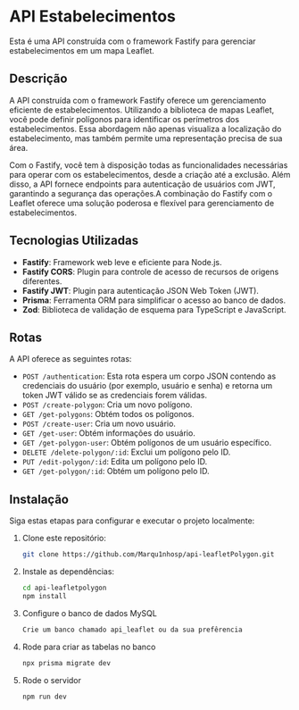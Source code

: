 # API Estabelecimentos

Esta é uma API construída com o framework Fastify para gerenciar estabelecimentos em um mapa Leaflet.

## Descrição

A API construída com o framework Fastify oferece um gerenciamento eficiente de estabelecimentos. Utilizando a biblioteca de mapas Leaflet, você pode definir polígonos para identificar os perímetros dos estabelecimentos. Essa abordagem não apenas visualiza a localização do estabelecimento, mas também permite uma representação precisa de sua área.

Com o Fastify, você tem à disposição todas as funcionalidades necessárias para operar com os estabelecimentos, desde a criação até a exclusão. Além disso, a API fornece endpoints para autenticação de usuários com JWT, garantindo a segurança das operações.A combinação do Fastify com o Leaflet oferece uma solução poderosa e flexível para gerenciamento de estabelecimentos. 

## Tecnologias Utilizadas

- **Fastify**: Framework web leve e eficiente para Node.js.
- **Fastify CORS**: Plugin para controle de acesso de recursos de origens diferentes.
- **Fastify JWT**: Plugin para autenticação JSON Web Token (JWT).
- **Prisma**: Ferramenta ORM para simplificar o acesso ao banco de dados.
- **Zod**: Biblioteca de validação de esquema para TypeScript e JavaScript.

## Rotas

A API oferece as seguintes rotas:

- `POST /authentication`:  Esta rota espera um corpo JSON contendo as credenciais do usuário (por exemplo, usuário e    senha) e retorna um token JWT válido se as credenciais forem válidas.
- `POST /create-polygon`: Cria um novo polígono.
- `GET /get-polygons`: Obtém todos os polígonos.
- `POST /create-user`: Cria um novo usuário.
- `GET /get-user`: Obtém informações do usuário.
- `GET /get-polygon-user`: Obtém polígonos de um usuário específico.
- `DELETE /delete-polygon/:id`: Exclui um polígono pelo ID.
- `PUT /edit-polygon/:id`: Edita um polígono pelo ID.
- `GET /get-polygon/:id`: Obtém um polígono pelo ID.

## Instalação

Siga estas etapas para configurar e executar o projeto localmente:

1. Clone este repositório:

   ```bash
   git clone https://github.com/Marqu1nhosp/api-leafletPolygon.git

2. Instale as dependências:
   ```bash
   cd api-leafletpolygon
   npm install

3. Configure o banco de dados MySQL

    ```bash
    Crie um banco chamado api_leaflet ou da sua prefêrencia

3. Rode para criar as tabelas no banco

    ```bash
    npx prisma migrate dev

3. Rode o servidor

    ```bash
    npm run dev





